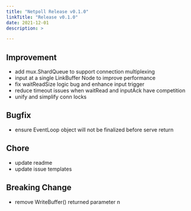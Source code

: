 ```yaml
---
title: "Netpoll Release v0.1.0"
linkTitle: "Release v0.1.0"
date: 2021-12-01
description: >

---
```


## Improvement

* add mux.ShardQueue to support connection multiplexing
* input at a single LinkBuffer Node to improve performance
* fix waitReadSize logic bug and enhance input trigger
* reduce timeout issues when waitRead and inputAck have competition
* unify and simplify conn locks

## Bugfix

* ensure EventLoop object will not be finalized before serve return

## Chore

* update readme
* update issue templates

## Breaking Change

* remove WriteBuffer() returned parameter n
